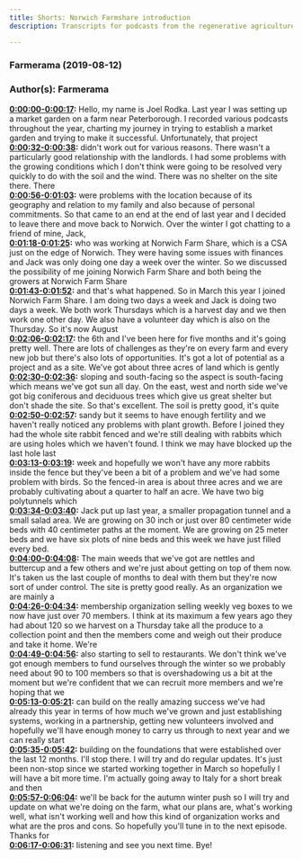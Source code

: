 ```yaml
---
title: Shorts: Norwich Farmshare introduction
description: Transcripts for podcasts from the regenerative agriculture space. Search and find episodes and timestamps.

---
```


### Farmerama  (2019-08-12)  
### Author(s): Farmerama  

**[0:00:00-0:00:17](https://soundcloud.com/farmerama-radio/shorts-norwich-farmshare-introduction#t=0:00:00):**  Hello, my name is Joel Rodka. Last year I was setting up a market garden on a farm near  Peterborough. I recorded various podcasts throughout the year, charting my journey in  trying to establish a market garden and trying to make it successful. Unfortunately, that project  
**[0:00:32-0:00:38](https://soundcloud.com/farmerama-radio/shorts-norwich-farmshare-introduction#t=0:00:32):**  didn't work out for various reasons. There wasn't a particularly good relationship with the landlords.  I had some problems with the growing conditions which I don't think were going to be resolved  very quickly to do with the soil and the wind. There was no shelter on the site there. There  
**[0:00:56-0:01:03](https://soundcloud.com/farmerama-radio/shorts-norwich-farmshare-introduction#t=0:00:56):**  were problems with the location because of its geography and relation to my family and also  because of personal commitments. So that came to an end at the end of last year and I decided to  leave there and move back to Norwich. Over the winter I got chatting to a friend of mine, Jack,  
**[0:01:18-0:01:25](https://soundcloud.com/farmerama-radio/shorts-norwich-farmshare-introduction#t=0:01:18):**  who was working at Norwich Farm Share, which is a CSA just on the edge of Norwich. They were having  some issues with finances and Jack was only doing one day a week over the winter. So we discussed  the possibility of me joining Norwich Farm Share and both being the growers at Norwich Farm Share  
**[0:01:43-0:01:52](https://soundcloud.com/farmerama-radio/shorts-norwich-farmshare-introduction#t=0:01:43):**  and that's what happened. So in March this year I joined Norwich Farm Share. I am doing two days a  week and Jack is doing two days a week. We both work Thursdays which is a harvest day and we then  work one other day. We also have a volunteer day which is also on the Thursday. So it's now August  
**[0:02:06-0:02:17](https://soundcloud.com/farmerama-radio/shorts-norwich-farmshare-introduction#t=0:02:06):**  the 6th and I've been here for five months and it's going pretty well. There are lots of challenges  as they're on every farm and every new job but there's also lots of opportunities. It's got a  lot of potential as a project and as a site. We've got about three acres of land which is gently  
**[0:02:30-0:02:36](https://soundcloud.com/farmerama-radio/shorts-norwich-farmshare-introduction#t=0:02:30):**  sloping and south-facing so the aspect is south-facing which means we've got sun all day.  On the east, west and north side we've got big coniferous and deciduous trees which give us  great shelter but don't shade the site. So that's excellent. The soil is pretty good, it's quite  
**[0:02:50-0:02:57](https://soundcloud.com/farmerama-radio/shorts-norwich-farmshare-introduction#t=0:02:50):**  sandy but it seems to have enough fertility and we haven't really noticed any problems with plant  growth. Before I joined they had the whole site rabbit fenced and we're still dealing with rabbits  which are using holes which we haven't found. I think we may have blocked up the last hole last  
**[0:03:13-0:03:19](https://soundcloud.com/farmerama-radio/shorts-norwich-farmshare-introduction#t=0:03:13):**  week and hopefully we won't have any more rabbits inside the fence but they've been a bit of a  problem and we've had some problem with birds. So the fenced-in area is about three acres and  we are probably cultivating about a quarter to half an acre. We have two big polytunnels which  
**[0:03:34-0:03:40](https://soundcloud.com/farmerama-radio/shorts-norwich-farmshare-introduction#t=0:03:34):**  Jack put up last year, a smaller propagation tunnel and a small salad area. We are growing  on 30 inch or just over 80 centimeter wide beds with 40 centimeter paths at the moment. We are growing  on 25 meter beds and we have six plots of nine beds and this week we have just filled every bed.  
**[0:04:00-0:04:08](https://soundcloud.com/farmerama-radio/shorts-norwich-farmshare-introduction#t=0:04:00):**  The main weeds that we've got are nettles and buttercup and a few others and we're just about  getting on top of them now. It's taken us the last couple of months to deal with them but they're now  sort of under control. The site is pretty good really. As an organization we are mainly a  
**[0:04:26-0:04:34](https://soundcloud.com/farmerama-radio/shorts-norwich-farmshare-introduction#t=0:04:26):**  membership organization selling weekly veg boxes to we now have just over 70 members. I think at  its maximum a few years ago they had about 120 so we harvest on a Thursday take all the produce to  a collection point and then the members come and weigh out their produce and take it home. We're  
**[0:04:49-0:04:56](https://soundcloud.com/farmerama-radio/shorts-norwich-farmshare-introduction#t=0:04:49):**  also starting to sell to restaurants. We don't think we've got enough members to fund ourselves  through the winter so we probably need about 90 to 100 members so that is overshadowing us a bit  at the moment but we're confident that we can recruit more members and we're hoping that we  
**[0:05:13-0:05:21](https://soundcloud.com/farmerama-radio/shorts-norwich-farmshare-introduction#t=0:05:13):**  can build on the really amazing success we've had already this year in terms of how much we've grown  and just establishing systems, working in a partnership, getting new volunteers involved  and hopefully we'll have enough money to carry us through to next year and we can really start  
**[0:05:35-0:05:42](https://soundcloud.com/farmerama-radio/shorts-norwich-farmshare-introduction#t=0:05:35):**  building on the foundations that were established over the last 12 months. I'll stop there. I will  try and do regular updates. It's just been non-stop since we started working together in March so  hopefully I will have a bit more time. I'm actually going away to Italy for a short break and then  
**[0:05:57-0:06:04](https://soundcloud.com/farmerama-radio/shorts-norwich-farmshare-introduction#t=0:05:57):**  we'll be back for the autumn winter push so I will try and update on what we're doing on the farm,  what our plans are, what's working well, what isn't working well and how this kind of organization  works and what are the pros and cons. So hopefully you'll tune in to the next episode. Thanks for  
**[0:06:17-0:06:31](https://soundcloud.com/farmerama-radio/shorts-norwich-farmshare-introduction#t=0:06:17):**  listening and see you next time. Bye!  